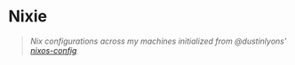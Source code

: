 # Nixie

> _Nix configurations across my machines initialized from @dustinlyons' [nixos-config](https://github.com/dustinlyons/nixos-config)_
